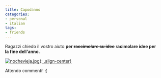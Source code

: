 ```yaml
---
title: Capodanno
categories:
- personal
- italian
tags:
- friends
---
```

Ragazzi chiedo il vostro aiuto **per ~~raccimolare su idee~~ racimolare idee
per la fine dell'anno.**

[![nochevieja.jpg]({{site.url}}/images/nochevieja.jpg){: .align-center}]({{site.url}}/images/nochevieja.jpg "nochevieja.jpg" )

Attendo commenti! :)

